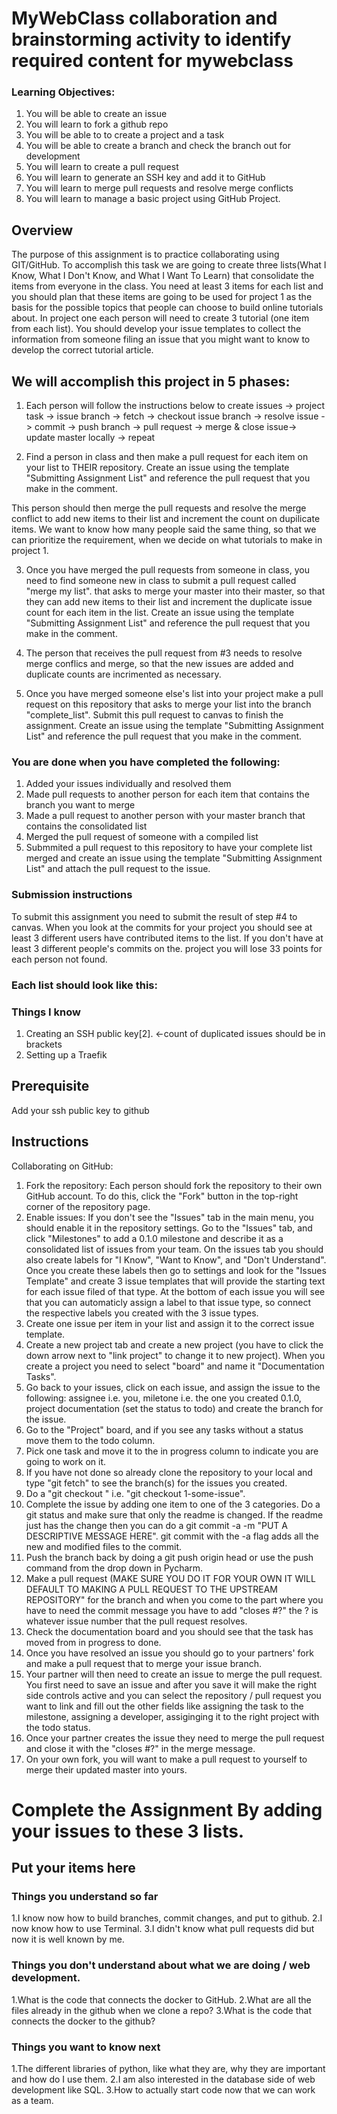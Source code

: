 # MyWebClass collaboration and brainstorming activity to identify required content for mywebclass

### Learning Objectives:

1.  You will be able to create an issue
2.  You will learn to fork a github repo
3.  You will be able to to create a project and a task
4.  You will be able to create a branch and check the branch out for development
5.  You will learn to create a pull request 
6.  You will learn to generate an SSH key and add it to GitHub
7.  You will learn to merge pull requests and resolve merge conflicts
8.  You will learn to manage a basic project using GitHub Project.

## Overview

The purpose of this assignment is to practice collaborating using GIT/GitHub.  To accomplish this task we are going to create three lists(What I Know, What I Don't Know, and What I Want To Learn) that consolidate the items from everyone in the class.  You need at least 3 items for each list and you should plan that these items are going to be used for project 1 as the basis for the possible topics that people can choose to build online tutorials about.   In project one each person will need to create 3 tutorial (one item from each list).  You should develop your issue templates to collect the information from someone filing an issue that you might want to know to develop the correct tutorial article.

## We will accomplish this project in 5 phases:

1.  Each person will follow the instructions below to create issues -> project task -> issue branch -> fetch -> checkout issue branch -> resolve issue -> commit -> push branch -> pull request -> merge & close issue-> update master locally -> repeat

2.  Find a person in class and then make a pull request for each item on your list to THEIR repository. Create an issue using the template "Submitting Assignment List" and reference the pull request that you make in the comment.

This person should then merge the pull requests and resolve the merge conflict to add new items to their list and increment the count on dupilicate items.  We want to know how many people said the same thing, so that we can prioritize the requirement, when we decide on what tutorials to make in project 1.  

3.  Once you have merged the pull requests from someone in class, you need to find someone new in class to submit a pull request called "merge my list".  that asks to merge your master into their master, so that they can add new items to their list and increment the duplicate issue count for each item in the list.  Create an issue using the template "Submitting Assignment List" and reference the pull request that you make in the comment.

4. The person that receives the pull request from #3 needs to resolve merge conflics and merge, so that the new issues are added and duplicate counts are incrimented as necessary.

5. Once you have merged someone else's list into your project make a pull request on this repository that asks to merge your list into the branch "complete_list".  Submit this pull request to canvas to finish the assignment.  Create an issue using the template "Submitting Assignment List" and reference the pull request that you make in the comment.

### You are done when you have completed the following:
 
1.  Added your issues individually and resolved them
2.  Made pull requests to another person for each item that contains the branch you want to merge 
3.  Made a pull request to another person with your master branch that contains the consolidated list 
4.  Merged the pull request of someone with a compiled list
5.  Submmited a pull request to this repository to have your complete list merged and create an issue using the template "Submitting Assignment List" and attach the pull request to the issue.

### Submission instructions

To submit this assignment you need to submit the result of step #4 to canvas.  When you look at the commits for your project you should see at least 3 different users have contributed items to the list.  If you don't have at least 3 different people's commits on the. project you will lose 33 points for each person not found.

### Each list should look like this:

### Things I know
1. Creating an SSH public key[2]. <-count of duplicated issues should be in brackets
2. Setting up a Traefik 

## Prerequisite
Add your ssh public key to github

## Instructions
Collaborating on GitHub:

1. Fork the repository: Each person should fork the repository to their own GitHub account. To do this, click the "Fork" button in the top-right corner of the repository page.
2. Enable issues: If you don't see the "Issues" tab in the main menu, you should enable it in the repository settings. Go to the "Issues" tab, and click "Milestones" to add a 0.1.0 milestone and describe it as a consolidated list of issues from your team.  On the issues tab you should also create labels for "I Know", "Want to Know", and "Don't Understand".  Once you create these labels then go to settings and look for the "Issues Template" and create 3 issue templates that will provide the starting text for each issue filed of that type.  At the bottom of each issue you will see that you can automaticly assign a label to that issue type, so connect the respective labels you created with the 3 issue types.
3. Create one issue per item in your list and assign it to the correct issue template.  
4. Create a new project tab and create a new project (you have to click the down arrow next to "link project" to change it to new project). When you create a project you need to select "board" and name it "Documentation Tasks".
5.  Go back to your issues, click on each issue, and assign the issue to the following: assignee i.e. you, miletone i.e. the one you created 0.1.0, project documentation (set the status to todo) and create the branch for the issue.
4. Go to the "Project" board, and if you see any tasks without a status move them to the todo column.  
5. Pick one task and move it to the in progress column to indicate you are going to work on it.
6. If you have not done so already clone the repository to your local and type "git fetch" to see the branch(s) for the issues you created. 
7.  Do a "git checkout <name of branch>" i.e. "git checkout 1-some-issue".
8.  Complete the issue by adding one item to one of the 3 categories.  Do a git status and make sure that only the readme is changed.  If the readme just has the change then you can do a git commit -a -m "PUT A DESCRIPTIVE MESSAGE HERE".  git commit with the -a flag adds all the new and modified files to the commit.
9. Push the branch back by doing a git push origin head or use the push command from the drop down in Pycharm.  
10.  Make a pull request (MAKE SURE YOU DO IT FOR YOUR OWN IT WILL DEFAULT TO MAKING A PULL REQUEST TO THE UPSTREAM REPOSITORY" for the branch and when you come to the part where you have to need the commit message you have to add "closes #?"  the ? is whatever issue number that the pull request resolves.
11.  Check the documentation board and you should see that the task has moved from in progress to done.
12.  Once you have resolved an issue you should go to your partners' fork and make a pull request that to merge your issue branch.  
13.  Your partner will then need to create an issue to merge the pull request.  You first need to save an issue and after you save it will make the right side controls active and you can select the repository / pull request you want to link and fill out the other fields like assigning the task to the milestone, assigning a developer, assiginging it to the right project with the todo status.
14. Once your partner creates the issue they need to merge the pull request and close it with the "closes #?" in the merge message.
15. On your own fork, you will want to make a pull request to yourself to merge their updated master into yours.


# Complete the Assignment By adding your issues to these 3 lists.

## Put your items here
### Things you understand so far
1.I know now how to build branches, commit changes, and put to github.
2.I now know how to use Terminal.
3.I didn't know what pull requests did but now it is well known by me.
### Things you don't understand about what we are doing / web development.
1.What is the code that connects the docker to GitHub.
2.What are all the files already in the github when we clone a repo? 
3.What is the code that connects the docker to the github?
### Things you want to know next
1.The different libraries of python, like what they are, why they are important and how do I use them.
2.I am also interested in the database side of web development like SQL.
3.How to actually start code now that we can work as a team. 
